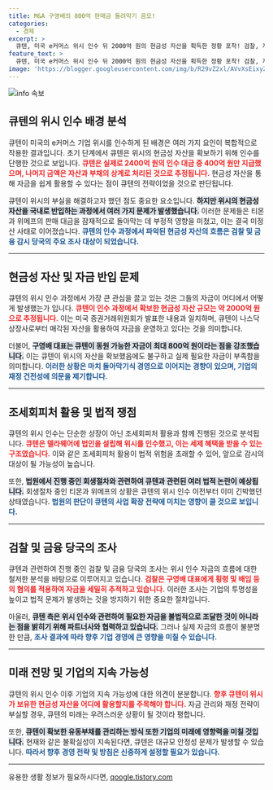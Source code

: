 ```yaml
---
title: M&A 구영배의 800억 판매금 돌려막기 음모!
categories:
  - 경제
excerpt: >
  큐텐, 미국 e커머스 위시 인수 뒤 2000억 원의 현금성 자산을 획득한 정황 포착! 검찰, 자금 추적 나서.. 티몬·위메프 대규모 미정산 사태의 배경에는 위시 인수의 복잡한 자금 흐름이 있는 것으로 보인다. 클릭해 자세히 알아보세요!
feature_text: >
  큐텐, 미국 e커머스 위시 인수 뒤 2000억 원의 현금성 자산을 획득한 정황 포착! 검찰, 자금 추적 나서.. 티몬·위메프 대규모 미정산 사태의 배경에는 위시 인수의 복잡한 자금 흐름이 있는 것으로 보인다. 클릭해 자세히 알아보세요!
image: 'https://blogger.googleusercontent.com/img/b/R29vZ2xl/AVvXsEixyZcFfHzMRdzZMjFBmAUKJYCLCGyLL1o632UiGVXcaFdKo_bkvkuCioo0uUKlGfBVcT3P84aROyZIXSBEx3Aw5nCQ3pTgDom1WDC4m8eifvWiAmWEEVb4x6G_l8C0QH225ldMjyaFvpxGEBGNO37VmDTDMHGhJPq73UglMfDca1-0aw/s1600/blogspot.png'
---
```


<p><img src="https://blogger.googleusercontent.com/img/b/R29vZ2xl/AVvXsEixyZcFfHzMRdzZMjFBmAUKJYCLCGyLL1o632UiGVXcaFdKo_bkvkuCioo0uUKlGfBVcT3P84aROyZIXSBEx3Aw5nCQ3pTgDom1WDC4m8eifvWiAmWEEVb4x6G_l8C0QH225ldMjyaFvpxGEBGNO37VmDTDMHGhJPq73UglMfDca1-0aw/s1600/blogspot.png" alt="info 속보" /></p>

<h2 data-ke-size="size26">큐텐의 위시 인수 배경 분석</h2>

<p data-ke-size="size16">큐텐이 미국의 e커머스 기업 위시를 인수하게 된 배경은 여러 가지 요인이 복합적으로 작용한 결과입니다. 초기 단계에서 큐텐은 위시의 현금성 자산을 확보하기 위해 인수를 단행한 것으로 보입니다. <b><span style="color: #ee2323;">큐텐은 실제로 2400억 원의 인수 대금 중 400억 원만 지급했으며, 나머지 금액은 자산과 부채의 상계로 처리된 것으로 추정됩니다.</span></b> 현금성 자산을 통해 자금을 쉽게 활용할 수 있다는 점이 큐텐의 전략이었을 것으로 판단됩니다.</p>

<p data-ke-size="size16">큐텐이 위시의 부실을 해결하고자 했던 점도 중요한 요소입니다. <b><span style="background-color: #21538527;">하지만 위시의 현금성 자산을 국내로 반입하는 과정에서 여러 가지 문제가 발생했습니다.</span></b> 이러한 문제들은 티몬과 위메프의 판매 대금을 잠재적으로 돌아막는 데 부정적 영향을 미쳤고, 이는 결국 미정산 사태로 이어졌습니다. <b><span style="color: #1a5490;">큐텐의 인수 과정에서 파악된 현금성 자산의 흐름은 검찰 및 금융 감시 당국의 주요 조사 대상이 되었습니다.</span></b></p>

<hr>

<h2 data-ke-size="size26">현금성 자산 및 자금 반입 문제</h2>

<p data-ke-size="size16">큐텐의 위시 인수 과정에서 가장 큰 관심을 끌고 있는 것은 그들의 자금이 어디에서 어떻게 발생했는가 입니다. <b><span style="color: #ee2323;">큐텐이 인수 과정에서 확보한 현금성 자산 규모는 약 2000억 원으로 추정됩니다.</span></b> 이는 미국 증권거래위원회가 발표한 내용과 일치하며, 큐텐이 나스닥 상장사로부터 매각된 자산을 활용하여 자금을 운영하고 있다는 것을 의미합니다.</p>

<p data-ke-size="size16">더불어, <b><span style="background-color: #21538527;">구영배 대표는 큐텐이 동원 가능한 자금이 최대 800억 원이라는 점을 강조했습니다.</span></b> 이는 큐텐이 위시의 자산을 확보했음에도 불구하고 실제 필요한 자금이 부족함을 의미합니다. <b><span style="color: #1a5490;">이러한 상황은 마치 돌아막기식 경영으로 이어지는 경향이 있으며, 기업의 재정 건전성에 의문을 제기합니다.</span></b></p>

<hr>

<h2 data-ke-size="size26">조세회피처 활용 및 법적 쟁점</h2>

<p data-ke-size="size16">큐텐의 위시 인수는 단순한 상장이 아닌 조세회피처 활용과 함께 진행된 것으로 분석됩니다. <b><span style="color: #ee2323;">큐텐은 델라웨어에 법인을 설립해 위시를 인수했고, 이는 세제 혜택을 받을 수 있는 구조였습니다.</span></b> 이와 같은 조세회피처 활용이 법적 위험을 초래할 수 있어, 앞으로 감시의 대상이 될 가능성이 높습니다.</p>

<p data-ke-size="size16">또한, <b><span style="background-color: #21538527;">법원에서 진행 중인 회생절차와 관련하여 큐텐과 관련된 여러 법적 논란이 예상됩니다.</span></b> 회생절차 중인 티몬과 위메프의 상황은 큐텐의 위시 인수 이전부터 이미 긴박했던 상태였습니다. <b><span style="color: #1a5490;">법원의 판단이 큐텐의 사업 확장 전략에 미치는 영향이 클 것으로 보입니다.</span></b></p>

<hr>

<h2 data-ke-size="size26">검찰 및 금융 당국의 조사</h2>

<p data-ke-size="size16">큐텐과 관련하여 진행 중인 검찰 및 금융 당국의 조사는 위시 인수 자금의 흐름에 대한 철저한 분석을 바탕으로 이루어지고 있습니다. <b><span style="color: #ee2323;">검찰은 구영배 대표에게 횡령 및 배임 등의 혐의를 적용하여 자금을 세밀히 추적하고 있습니다.</span></b> 이러한 조사는 기업의 투명성을 높이고 법적 문제가 발생하는 것을 방지하기 위한 중요한 절차입니다.</p>

<p data-ke-size="size16">아울러, <b><span style="background-color: #21538527;">큐텐 측은 위시 인수와 관련하여 필요한 자금을 불법적으로 조달한 것이 아니라는 점을 밝히기 위해 파트너사와 협력하고 있습니다.</span></b> 그러나 실제 자금의 흐름이 불분명한 만큼, <b><span style="color: #1a5490;">조사 결과에 따라 향후 기업 경영에 큰 영향을 미칠 수 있습니다.</span></b></p>

<hr>

<h2 data-ke-size="size26">미래 전망 및 기업의 지속 가능성</h2>

<p data-ke-size="size16">큐텐의 위시 인수 이후 기업의 지속 가능성에 대한 의견이 분분합니다. <b><span style="color: #ee2323;">향후 큐텐이 위시가 보유한 현금성 자산을 어디에 활용할지를 주목해야 합니다.</span></b> 자금 관리와 재정 전략이 부실할 경우, 큐텐의 미래는 우려스러운 상황이 될 것이라 평합니다.</p>

<p data-ke-size="size16">또한, <b><span style="background-color: #21538527;">큐텐이 확보한 유동부채를 관리하는 방식 또한 기업의 미래에 영향력을 미칠 것입니다.</span></b> 현재와 같은 불확실성이 지속된다면, 큐텐은 대규모 안정성 문제가 발생할 수 있습니다. <b><span style="color: #1a5490;">따라서 향후 경영 전략 및 방침은 신중하게 설정할 필요가 있습니다.</span></b></p>

<hr>

<p data-ke-size="size16"></p>
유용한 생활 정보가 필요하시다면, <a href="https://qoogle.tistory.com" rel="dofollow">qoogle.tistory.com</a>


